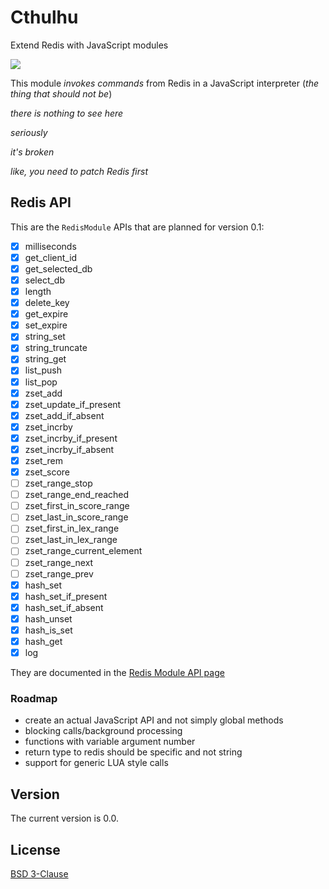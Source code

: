 # Cthulhu
Extend Redis with JavaScript modules

![](https://c1.staticflickr.com/9/8758/18161295638_6fc93ec641_b.jpg)

This module *invokes commands* from Redis in a JavaScript interpreter (*the thing that should not be*)

*there is nothing to see here*

*seriously*

*it's broken*



*like, you need to patch Redis first*

## Redis API

This are the `RedisModule` APIs that are planned for version 0.1:

 * [x] milliseconds
 * [x] get_client_id
 * [x] get_selected_db
 * [x] select_db
 * [x] length
 * [x] delete_key
 * [x] get_expire
 * [x] set_expire
 * [x] string_set
 * [x] string_truncate
 * [x] string_get
 * [x] list_push
 * [x] list_pop
 * [x] zset_add
 * [x] zset_update_if_present
 * [x] zset_add_if_absent
 * [x] zset_incrby
 * [x] zset_incrby_if_present
 * [x] zset_incrby_if_absent
 * [x] zset_rem
 * [x] zset_score
 * [ ] zset_range_stop
 * [ ] zset_range_end_reached
 * [ ] zset_first_in_score_range
 * [ ] zset_last_in_score_range
 * [ ] zset_first_in_lex_range
 * [ ] zset_last_in_lex_range
 * [ ] zset_range_current_element
 * [ ] zset_range_next
 * [ ] zset_range_prev
 * [x] hash_set
 * [x] hash_set_if_present
 * [x] hash_set_if_absent
 * [x] hash_unset
 * [x] hash_is_set
 * [x] hash_get
 * [x] log

 They are documented in the [Redis Module API page](https://github.com/antirez/redis/blob/unstable/src/modules/API.md)

### Roadmap

* create an actual JavaScript API and not simply global methods
* blocking calls/background processing
* functions with variable argument number
* return type to redis should be specific and not string
* support for generic LUA style calls

 ## Version

 The current version is 0.0.

 ## License

 [BSD 3-Clause](https://github.com/sklivvz/cthulhu/blob/master/LICENSE)
